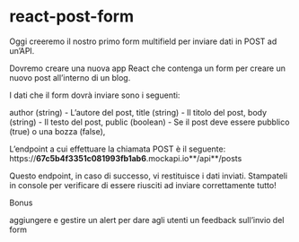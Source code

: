 # react-post-form

Oggi creeremo il nostro primo form multifield per inviare dati in POST ad un’API.

Dovremo creare una nuova app React che contenga un form per creare un nuovo post all’interno di un blog.

I dati che il form dovrà inviare sono i seguenti:

author (string) - L’autore del post,
title (string) - Il titolo del post,
body (string) - Il testo del post,
public (boolean) - Se il post deve essere pubblico (true) o una bozza (false),

L’endpoint a cui effettuare la chiamata POST è il seguente: https://**67c5b4f3351c081993fb1ab6**.mockapi.io**/api**/posts

Questo endpoint, in caso di successo, vi restituisce i dati inviati. Stampateli in console per verificare di essere riusciti ad inviare correttamente tutto!

Bonus

aggiungere e gestire un alert per dare agli utenti un feedback sull’invio del form
